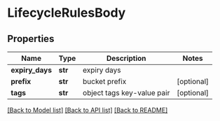 # LifecycleRulesBody

## Properties
Name | Type | Description | Notes
------------ | ------------- | ------------- | -------------
**expiry_days** | **str** | expiry days | 
**prefix** | **str** | bucket prefix | [optional] 
**tags** | **str** | object tags key-value pair | [optional] 

[[Back to Model list]](../README.md#documentation-for-models) [[Back to API list]](../README.md#documentation-for-api-endpoints) [[Back to README]](../README.md)

